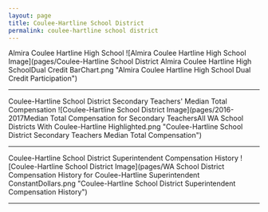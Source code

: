 ```yaml
---
layout: page
title: Coulee-Hartline School District
permalink: coulee-hartline school district
---
```



Almira Coulee Hartline High School
![Almira Coulee Hartline High School Image](pages/Coulee-Hartline School District Almira Coulee Hartline High SchoolDual Credit BarChart.png "Almira Coulee Hartline High School Dual Credit Participation")

___

Coulee-Hartline School District Secondary Teachers' Median Total Compensation
![Coulee-Hartline School District Image](pages/2016-2017Median Total Compensation for Secondary TeachersAll WA School Districts With Coulee-Hartline Highlighted.png "Coulee-Hartline School District Secondary Teachers Median Total Compensation")

___

Coulee-Hartline School District Superintendent Compensation History
![Coulee-Hartline School District Image](pages/WA School District Compensation History for Coulee-Hartline Superintendent ConstantDollars.png "Coulee-Hartline School District Superintendent Compensation History")

___

